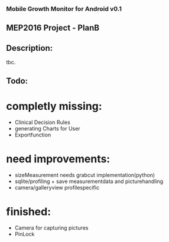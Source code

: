 ### Mobile Growth Monitor for Android v0.1

## MEP2016 Project - PlanB

## Description:

tbc.

## Todo:


# completly missing:
- Clinical Decision Rules
- generating Charts for User
- Exportfunction

# need improvements:
- sizeMeasurement needs grabcut implementation(python)
- sqlite/profiling + save measurementdata and picturehandling
- camera/galleryview profilespecific

# finished:
- Camera for capturing pictures
- PinLock
